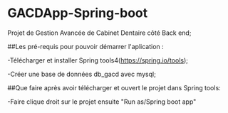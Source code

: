 # GACDApp-Spring-boot
Projet de Gestion Avancée de Cabinet Dentaire côté Back end;

##Les pré-requis pour pouvoir démarrer l'aplication : 

-Télécharger et installer Spring tools4(https://spring.io/tools);

-Créer une base de données db_gacd avec mysql;

##Que faire après avoir télécharger et ouvert le projet dans Spring tools:

-Faire clique droit sur le projet ensuite "Run as/Spring boot app"
